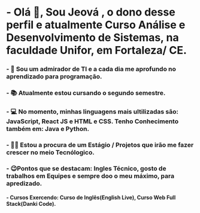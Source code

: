 # -  Olá 👋, Sou Jeová , o dono desse perfil e atualmente Curso Análise e Desenvolvimento de Sistemas, na faculdade Unifor, em Fortaleza/ CE. 
### - 👀 Sou um admirador de TI e a cada dia me aprofundo no aprendizado para programação.  
### - 📚 Atualmente estou cursando o segundo semestre.
### - 💻 No momento, minhas linguagens mais ultilizadas são: JavaScript, React JS e HTML e CSS. Tenho Conhecimento também em: Java e Python.
### - 🧑‍💻 Estou a procura de um Estágio / Projetos que irão me fazer crescer no meio Tecnólogico.
### - 😉Pontos que se destacam: Ingles Técnico, gosto de trabalhos em Equipes e sempre doo o meu máximo, para apredizado.
#### - Cursos Exercendo: Curso de Inglês(English Live), Curso Web Full Stack(Danki Code).

<!---
jeovabah/jeovabah is a ✨ special ✨ repository because its `README.md` (this file) appears on your GitHub profile.
You can click the Preview link to take a look at your changes.
--->
